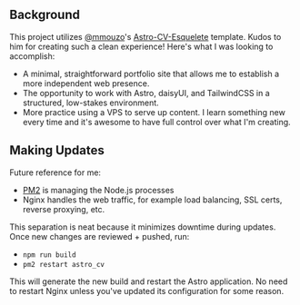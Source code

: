 ## Background 

This project utilizes [@mmouzo](https://github.com/mmouzo)'s [Astro-CV-Esquelete](https://github.com/mmouzo/astro-cv-esquelete) template. Kudos to him for creating such a clean experience! Here's what I was looking to accomplish:

- A minimal, straightforward portfolio site that allows me to establish a more independent web presence.
- The opportunity to work with Astro, daisyUI, and TailwindCSS in a structured, low-stakes environment.  
- More practice using a VPS to serve up content. I learn something new every time and it's awesome to have full control over what I'm creating. 

## Making Updates

Future reference for me:

- [PM2](https://pm2.io/) is managing the Node.js processes
- Nginx handles the web traffic, for example load balancing, SSL certs, reverse proxying, etc. 

This separation is neat because it minimizes downtime during updates. Once new changes are reviewed + pushed, run:

- ```npm run build```
- ```pm2 restart astro_cv```

This will generate the new build and restart the Astro application. No need to restart Nginx unless you've updated its configuration for some reason. 



